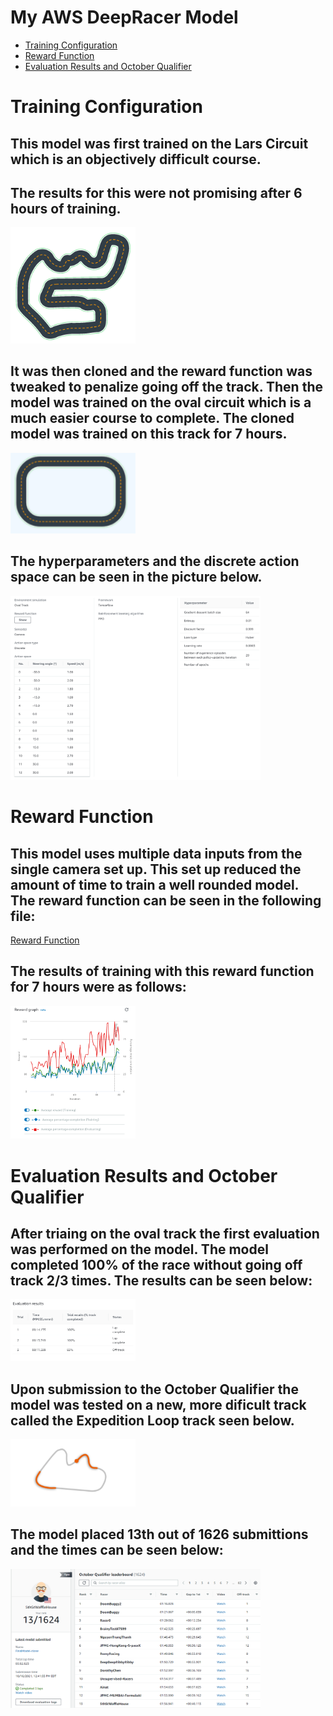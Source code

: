 # My AWS DeepRacer Model
* [Training Configuration](#training-configuration)
* [Reward Function](#reward-function)
* [Evaluation Results and October Qualifier](#evaluation-results-and-october-qualifier)

# Training Configuration

## This model was first trained on the Lars Circuit which is an objectively difficult course.
## The results for this were not promising after 6 hours of training.
 <img src = "Images/LarsCircuit.png" width = 200>

## It was then cloned and the reward function was tweaked to penalize going off the track. Then the model was trained on the oval circuit which is a much easier course to complete. The cloned model was trained on this track for 7 hours.
 <img src = "Images/OvalTrack.png" width = 200>

## The hyperparameters and the discrete action space can be seen in the picture below.
<img src = "Images/TrainingConfiguration.png" width = 400>


# Reward Function

## This model uses multiple data inputs from the single camera set up. This set up reduced the amount of time to train a well rounded model. The reward function can be seen in the following file:
[Reward Function](https://github.com/jschaedler/AWS-DeepRacer/blob/master/RewardFuction.py)

## The results of training with this reward function for 7 hours were as follows:
 <img src = "Images/TrainingGraph.png" width = 200 >


# Evaluation Results and October Qualifier

## After triaing on the oval track the first evaluation was performed on the model. The model completed 100% of the race without going off track 2/3 times. The results can be seen below:
 <img src = "Images/EvaluationResults.png" width = 200>

## Upon submission to the October Qualifier the model was tested on a new, more dificult track called the Expedition Loop track seen below. 
 <img src = "Images/LoopTrack.png" width = 200>

## The model placed 13th out of 1626 submittions and the times can be seen below:
 <img src = "Images/OctoberQualifier.png" width = 400 > 

